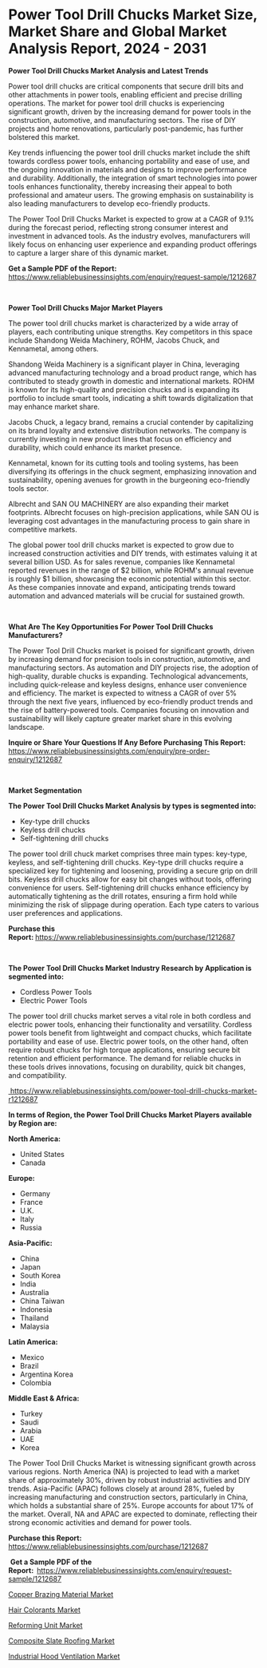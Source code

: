 <p><h1>Power Tool Drill Chucks Market Size, Market Share and Global Market Analysis Report, 2024 - 2031</h1></p><p><strong>Power Tool Drill Chucks Market Analysis and Latest Trends</strong></p>
<p><p>Power tool drill chucks are critical components that secure drill bits and other attachments in power tools, enabling efficient and precise drilling operations. The market for power tool drill chucks is experiencing significant growth, driven by the increasing demand for power tools in the construction, automotive, and manufacturing sectors. The rise of DIY projects and home renovations, particularly post-pandemic, has further bolstered this market.</p><p>Key trends influencing the power tool drill chucks market include the shift towards cordless power tools, enhancing portability and ease of use, and the ongoing innovation in materials and designs to improve performance and durability. Additionally, the integration of smart technologies into power tools enhances functionality, thereby increasing their appeal to both professional and amateur users. The growing emphasis on sustainability is also leading manufacturers to develop eco-friendly products.</p><p>The Power Tool Drill Chucks Market is expected to grow at a CAGR of 9.1% during the forecast period, reflecting strong consumer interest and investment in advanced tools. As the industry evolves, manufacturers will likely focus on enhancing user experience and expanding product offerings to capture a larger share of this dynamic market.</p></p>
<p><strong>Get a Sample PDF of the Report:&nbsp;</strong> <a href="https://www.reliablebusinessinsights.com/enquiry/request-sample/1212687?utm_campaign=112&utm_medium=2&utm_source=Github&utm_content=ia&utm_term=18112024&utm_id=power-tool-drill-chucks">https://www.reliablebusinessinsights.com/enquiry/request-sample/1212687</a></p>
<p>&nbsp;</p>
<p><strong>Power Tool Drill Chucks Major Market Players</strong></p>
<p><p>The power tool drill chucks market is characterized by a wide array of players, each contributing unique strengths. Key competitors in this space include Shandong Weida Machinery, ROHM, Jacobs Chuck, and Kennametal, among others. </p><p>Shandong Weida Machinery is a significant player in China, leveraging advanced manufacturing technology and a broad product range, which has contributed to steady growth in domestic and international markets. ROHM is known for its high-quality and precision chucks and is expanding its portfolio to include smart tools, indicating a shift towards digitalization that may enhance market share.</p><p>Jacobs Chuck, a legacy brand, remains a crucial contender by capitalizing on its brand loyalty and extensive distribution networks. The company is currently investing in new product lines that focus on efficiency and durability, which could enhance its market presence.</p><p>Kennametal, known for its cutting tools and tooling systems, has been diversifying its offerings in the chuck segment, emphasizing innovation and sustainability, opening avenues for growth in the burgeoning eco-friendly tools sector.</p><p>Albrecht and SAN OU MACHINERY are also expanding their market footprints. Albrecht focuses on high-precision applications, while SAN OU is leveraging cost advantages in the manufacturing process to gain share in competitive markets.</p><p>The global power tool drill chucks market is expected to grow due to increased construction activities and DIY trends, with estimates valuing it at several billion USD. As for sales revenue, companies like Kennametal reported revenues in the range of $2 billion, while ROHM's annual revenue is roughly $1 billion, showcasing the economic potential within this sector. As these companies innovate and expand, anticipating trends toward automation and advanced materials will be crucial for sustained growth.</p></p>
<p>&nbsp;</p>
<p><strong>What Are The Key Opportunities For Power Tool Drill Chucks Manufacturers?</strong></p>
<p><p>The Power Tool Drill Chucks market is poised for significant growth, driven by increasing demand for precision tools in construction, automotive, and manufacturing sectors. As automation and DIY projects rise, the adoption of high-quality, durable chucks is expanding. Technological advancements, including quick-release and keyless designs, enhance user convenience and efficiency. The market is expected to witness a CAGR of over 5% through the next five years, influenced by eco-friendly product trends and the rise of battery-powered tools. Companies focusing on innovation and sustainability will likely capture greater market share in this evolving landscape.</p></p>
<p><strong>Inquire or Share Your Questions If Any Before Purchasing This Report:</strong> <a href="https://www.reliablebusinessinsights.com/enquiry/pre-order-enquiry/1212687?utm_campaign=112&utm_medium=2&utm_source=Github&utm_content=ia&utm_term=18112024&utm_id=power-tool-drill-chucks">https://www.reliablebusinessinsights.com/enquiry/pre-order-enquiry/1212687</a></p>
<p>&nbsp;</p>
<p><strong>Market Segmentation</strong></p>
<p><strong>The Power Tool Drill Chucks Market Analysis by types is segmented into:</strong></p>
<p><ul><li>Key-type drill chucks</li><li>Keyless drill chucks</li><li>Self-tightening drill chucks</li></ul></p>
<p><p>The power tool drill chuck market comprises three main types: key-type, keyless, and self-tightening drill chucks. Key-type drill chucks require a specialized key for tightening and loosening, providing a secure grip on drill bits. Keyless drill chucks allow for easy bit changes without tools, offering convenience for users. Self-tightening drill chucks enhance efficiency by automatically tightening as the drill rotates, ensuring a firm hold while minimizing the risk of slippage during operation. Each type caters to various user preferences and applications.</p></p>
<p><strong>Purchase this Report:&nbsp;</strong><a href="https://www.reliablebusinessinsights.com/purchase/1212687?utm_campaign=112&utm_medium=2&utm_source=Github&utm_content=ia&utm_term=18112024&utm_id=power-tool-drill-chucks">https://www.reliablebusinessinsights.com/purchase/1212687</a></p>
<p>&nbsp;</p>
<p><strong>The Power Tool Drill Chucks Market Industry Research by Application is segmented into:</strong></p>
<p><ul><li>Cordless Power Tools</li><li>Electric Power Tools</li></ul></p>
<p><p>The power tool drill chucks market serves a vital role in both cordless and electric power tools, enhancing their functionality and versatility. Cordless power tools benefit from lightweight and compact chucks, which facilitate portability and ease of use. Electric power tools, on the other hand, often require robust chucks for high torque applications, ensuring secure bit retention and efficient performance. The demand for reliable chucks in these tools drives innovations, focusing on durability, quick bit changes, and compatibility.</p></p>
<p><a href="https://www.reliablebusinessinsights.com/power-tool-drill-chucks-market-r1212687?utm_campaign=112&utm_medium=2&utm_source=Github&utm_content=ia&utm_term=18112024&utm_id=power-tool-drill-chucks">&nbsp;https://www.reliablebusinessinsights.com/power-tool-drill-chucks-market-r1212687</a></p>
<p><strong>In terms of Region, the Power Tool Drill Chucks Market Players available by Region are:</strong></p>
<p>
    <p> <strong> North America: </strong>
        <ul>
            <li>United States</li>
            <li>Canada</li>
        </ul>
        </p> 
    <p> <strong> Europe: </strong>
        <ul>
            <li>Germany</li>
            <li>France</li>
            <li>U.K.</li>
            <li>Italy</li>
            <li>Russia</li>
        </ul>
        </p> 
    <p> <strong> Asia-Pacific: </strong>
        <ul>
            <li>China</li>
            <li>Japan</li>
            <li>South Korea</li>
            <li>India</li>
            <li>Australia</li>
            <li>China Taiwan</li>
            <li>Indonesia</li>
            <li>Thailand</li>
            <li>Malaysia</li>
        </ul>
        </p> 
    <p> <strong> Latin America: </strong>
        <ul>
            <li>Mexico</li>
            <li>Brazil</li>
            <li>Argentina Korea</li>
            <li>Colombia</li>
        </ul>
        </p> 
    <p> <strong> Middle East & Africa: </strong>
        <ul>
            <li>Turkey</li>
            <li>Saudi</li>
            <li>Arabia</li>
            <li>UAE</li>
            <li>Korea</li>
        </ul>
    </p>
    </p>
<p><p>The Power Tool Drill Chucks Market is witnessing significant growth across various regions. North America (NA) is projected to lead with a market share of approximately 30%, driven by robust industrial activities and DIY trends. Asia-Pacific (APAC) follows closely at around 28%, fueled by increasing manufacturing and construction sectors, particularly in China, which holds a substantial share of 25%. Europe accounts for about 17% of the market. Overall, NA and APAC are expected to dominate, reflecting their strong economic activities and demand for power tools.</p></p>
<p><strong>Purchase this Report: </strong><a href="https://www.reliablebusinessinsights.com/purchase/1212687?utm_campaign=112&utm_medium=2&utm_source=Github&utm_content=ia&utm_term=18112024&utm_id=power-tool-drill-chucks">https://www.reliablebusinessinsights.com/purchase/1212687</a></p>
<p>&nbsp;<strong>Get a Sample PDF of the Report:&nbsp;&nbsp;</strong><a href="https://www.reliablebusinessinsights.com/enquiry/request-sample/1212687?utm_campaign=112&utm_medium=2&utm_source=Github&utm_content=ia&utm_term=18112024&utm_id=power-tool-drill-chucks">https://www.reliablebusinessinsights.com/enquiry/request-sample/1212687</a></p>
<p><strong></strong></p>
<p><p><a href="https://issuu.com/reportprime-2/docs/copper-brazing-material-market-size_e4eb6808d11ab9?utm_campaign=112&utm_medium=2&utm_source=Github&utm_content=ia&utm_term=18112024&utm_id=power-tool-drill-chucks">Copper Brazing Material Market</a></p><p><a href="https://www.linkedin.com/pulse/hair-colorants-market-shifts-strategic-analysis-2024-2031-ixf4e?utm_campaign=112&utm_medium=2&utm_source=Github&utm_content=ia&utm_term=18112024&utm_id=power-tool-drill-chucks">Hair Colorants Market</a></p><p><a href="https://www.linkedin.com/pulse/competitive-intelligence-reforming-unit-market-key-players-krzme?utm_campaign=112&utm_medium=2&utm_source=Github&utm_content=ia&utm_term=18112024&utm_id=power-tool-drill-chucks">Reforming Unit Market</a></p><p><a href="https://issuu.com/reportprime-2/docs/composite-slate-roofing-market-size_12282806cc1630?utm_campaign=112&utm_medium=2&utm_source=Github&utm_content=ia&utm_term=18112024&utm_id=power-tool-drill-chucks">Composite Slate Roofing Market</a></p><p><a href="https://www.linkedin.com/pulse/industrial-hood-ventilation-market-indicators-size-regional-phfae?utm_campaign=112&utm_medium=2&utm_source=Github&utm_content=ia&utm_term=18112024&utm_id=power-tool-drill-chucks">Industrial Hood Ventilation Market</a></p></p>